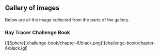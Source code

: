 ## Gallery of images

Below are all the image collected from the parts of the gallery.

### Ray Tracer Challenge Book

[![Sphere][challenge-book/chapter-6/black.png]][challenge-book/chapter-6/black.igl]
